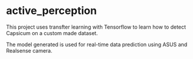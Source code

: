 # active_perception

This project uses transfter learning with Tensorflow to learn how to detect Capsicum on a custom made dataset. 

The model generated is used for real-time data prediction using ASUS and Realsense camera. 
